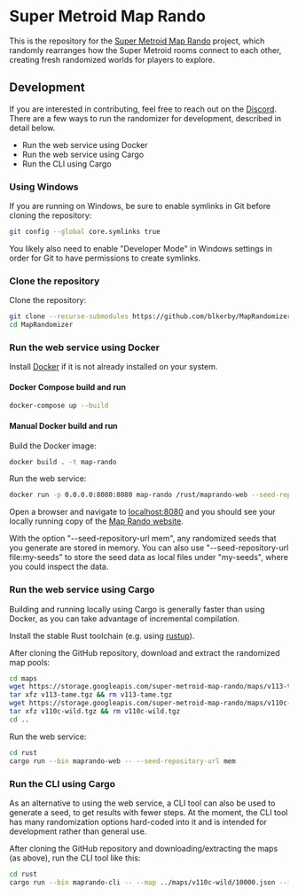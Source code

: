 # Super Metroid Map Rando

This is the repository for the [Super Metroid Map Rando](https://maprando.com) project, which randomly rearranges how the Super Metroid rooms connect to each other, creating fresh randomized worlds for players to explore.

## Development

If you are interested in contributing, feel free to reach out on the [Discord](https://discord.gg/Gc99YV2ZcB). There are a few ways to run the randomizer for development, described in detail below.

- Run the web service using Docker
- Run the web service using Cargo
- Run the CLI using Cargo

### Using Windows

If you are running on Windows, be sure to enable symlinks in Git before cloning the repository:

```sh
git config --global core.symlinks true
```

You likely also need to enable "Developer Mode" in Windows settings in order for Git to have permissions to create symlinks.

### Clone the repository

Clone the repository:

```sh
git clone --recurse-submodules https://github.com/blkerby/MapRandomizer
cd MapRandomizer
```

### Run the web service using Docker

Install [Docker](https://docs.docker.com/get-docker/) if it is not already installed on your system. 


#### Docker Compose build and run

```sh
docker-compose up --build
```

#### Manual Docker build and run

Build the Docker image:

```sh
docker build . -t map-rando
```

Run the web service:

```sh
docker run -p 0.0.0.0:8080:8080 map-rando /rust/maprando-web --seed-repository-url mem
```

Open a browser and navigate to [localhost:8080](http://localhost:8080) and you should see your locally running copy of the [Map Rando website](https://maprando.com).

With the option "--seed-repository-url mem", any randomized seeds that you generate are stored in memory. You can also use "--seed-repository-url file:my-seeds" to store the seed data as local files under "my-seeds", where you could inspect the data.

### Run the web service using Cargo

Building and running locally using Cargo is generally faster than using Docker, as you can take advantage of incremental compilation.

Install the stable Rust toolchain (e.g. using [rustup](https://rustup.rs/)).

After cloning the GitHub repository, download and extract the randomized map pools:

```sh
cd maps
wget https://storage.googleapis.com/super-metroid-map-rando/maps/v113-tame.tgz
tar xfz v113-tame.tgz && rm v113-tame.tgz
wget https://storage.googleapis.com/super-metroid-map-rando/maps/v110c-wild.tgz
tar xfz v110c-wild.tgz && rm v110c-wild.tgz
cd ..
```

Run the web service:

```sh
cd rust
cargo run --bin maprando-web -- --seed-repository-url mem
```

### Run the CLI using Cargo

As an alternative to using the web service, a CLI tool can also be used to generate a seed,  to get results with fewer steps. At the moment, the CLI tool has many randomization options hard-coded into it and is intended for development rather than general use.

After cloning the GitHub repository and downloading/extracting the maps (as above), run the CLI tool like this:

```sh
cd rust
cargo run --bin maprando-cli -- --map ../maps/v110c-wild/10000.json --input-rom YOUR-PATH-TO-VANILLA-ROM --output-rom OUTPUT-ROM-FILENAME
```
